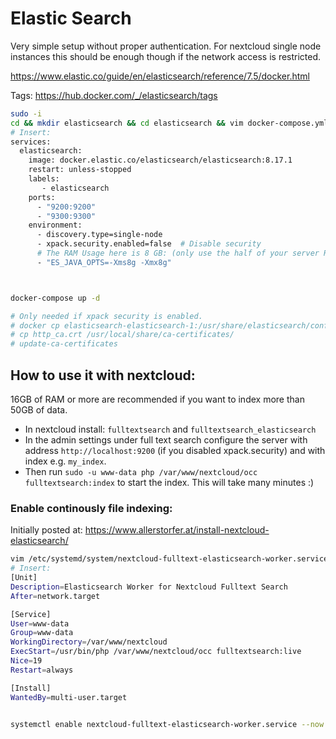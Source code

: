 # Elastic Search

Very simple setup without proper authentication. For nextcloud single node instances this should be enough though if the network access is restricted.

<https://www.elastic.co/guide/en/elasticsearch/reference/7.5/docker.html>

Tags: <https://hub.docker.com/_/elasticsearch/tags>

```bash
sudo -i
cd && mkdir elasticsearch && cd elasticsearch && vim docker-compose.yml
# Insert:
services:
  elasticsearch:
    image: docker.elastic.co/elasticsearch/elasticsearch:8.17.1
    restart: unless-stopped
    labels:
       - elasticsearch
    ports:
      - "9200:9200"
      - "9300:9300"
    environment:
      - discovery.type=single-node
      - xpack.security.enabled=false  # Disable security
      # The RAM Usage here is 8 GB: (only use the half of your server RAM here:)
      - "ES_JAVA_OPTS=-Xms8g -Xmx8g"



docker-compose up -d

# Only needed if xpack security is enabled.
# docker cp elasticsearch-elasticsearch-1:/usr/share/elasticsearch/config/certs/http_ca.crt .
# cp http_ca.crt /usr/local/share/ca-certificates/
# update-ca-certificates
```

## How to use it with nextcloud:


16GB of RAM or more are recommended if you want to index more than 50GB of data.


- In nextcloud install: `fulltextsearch` and `fulltextsearch_elasticsearch`
- In the admin settings under full text search configure the server with address `http://localhost:9200` (if you disabled xpack.security) and with index e.g. `my_index`.
- Then run `sudo -u www-data php /var/www/nextcloud/occ fulltextsearch:index` to start the index. This will take many minutes :)

### Enable continously file indexing:

Initially posted at: https://www.allerstorfer.at/install-nextcloud-elasticsearch/

```bash
vim /etc/systemd/system/nextcloud-fulltext-elasticsearch-worker.service
# Insert:
[Unit]
Description=Elasticsearch Worker for Nextcloud Fulltext Search
After=network.target

[Service]
User=www-data
Group=www-data
WorkingDirectory=/var/www/nextcloud
ExecStart=/usr/bin/php /var/www/nextcloud/occ fulltextsearch:live
Nice=19
Restart=always

[Install]
WantedBy=multi-user.target


systemctl enable nextcloud-fulltext-elasticsearch-worker.service --now
```


